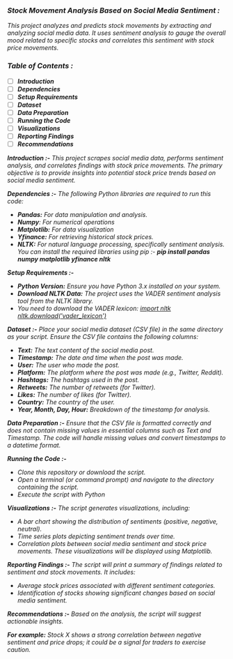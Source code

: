 ### _Stock Movement Analysis Based on Social Media Sentiment :_

_This project analyzes and predicts stock movements by extracting and analyzing social media data. It uses sentiment analysis to gauge the overall mood related to specific stocks and correlates this sentiment with stock price movements._

### _Table of Contents :_

- [ ] **_Introduction_**
- [ ] **_Dependencies_**
- [ ] **_Setup Requirements_** 
- [ ] **_Dataset_**
- [ ] **_Data Preparation_**
- [ ] **_Running the Code_**
- [ ] **_Visualizations_**
- [ ] _**Reporting Findings**_
- [ ] **_Recommendations_**

_**Introduction :-** This project scrapes social media data, performs sentiment analysis, and correlates findings with stock price movements. The primary objective is to provide insights into potential stock price trends based on social media sentiment._

_**Dependencies :-** The following Python libraries are required to run this code:_

 - _**Pandas:** For data manipulation and analysis._ 
 - _**Numpy**: For numerical operations_
 - _**Matplotlib:** For data visualization_
 - _**Yfinance:** For retrieving historical stock prices._
 - _**NLTK:** For natural language processing, specifically sentiment analysis._
 _You can install the required libraries using pip :- **pip install pandas numpy matplotlib yfinance nltk**_

_**Setup Requirements :-**_ 
- _**Python Version:** Ensure you have Python 3.x installed on your system._
- _**Download NLTK Data:** The project uses the VADER sentiment analysis tool from the NLTK library._ 
- _You need to download the VADER lexicon: [ import nltk nltk.download('vader_lexicon')](url)_

_**Dataset :-** Place your social media dataset (CSV file) in the same directory as your script. Ensure the CSV file contains the following columns:_

- _**Text:** The text content of the social media post._ 
- _**Timestamp:** The date and time when the post was made._ 
- _**User:** The user who made the post._ 
- _**Platform:** The platform where the post was made (e.g., Twitter, Reddit)._ 
- _**Hashtags:** The hashtags used in the post._ 
- _**Retweets:** The number of retweets (for Twitter)._ 
- _**Likes:** The number of likes (for Twitter)._ 
- _**Country:** The country of the user._ 
- _**Year, Month, Day, Hour:** Breakdown of the timestamp for analysis._

_**Data Preparation :-** Ensure that the CSV file is formatted correctly and does not contain missing values in essential columns such as Text and Timestamp. The code will handle missing values and convert timestamps to a datetime format._

_**Running the Code :-**_

- _Clone this repository or download the script._
-  _Open a terminal (or command prompt) and navigate to the directory containing the script._
- _Execute the script with Python_

_**Visualizations :-** The script generates visualizations, including:_

- _A bar chart showing the distribution of sentiments (positive, negative, neutral)._
- _Time series plots depicting sentiment trends over time._
- _Correlation plots between social media sentiment and stock price movements. These visualizations will be displayed using Matplotlib._

_**Reporting Findings :-** The script will print a summary of findings related to sentiment and stock movements. It includes:_

- _Average stock prices associated with different sentiment categories._
- _Identification of stocks showing significant changes based on social media sentiment._

_**Recommendations :-** Based on the analysis, the script will suggest actionable insights._ 

**_For example:_** _Stock X shows a strong correlation between negative sentiment and price drops; it could be a signal for traders to exercise caution._
